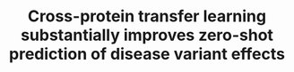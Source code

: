 ---
title: "Cross-protein transfer learning substantially improves zero-shot prediction of disease variant effects"
authors: "Jagota M, Ye C, Rastogi R, Albors C, **Koehl A**, Ioannidis N, Song YS"
journal: #"Journal Name" #Leave blank until accepted at journal
pub_date: 2022-11-15
image: ''
pmid: #"########"
pmcid: #"PMC#######"
biorxiv_version: "2022.11.15.516532"
---